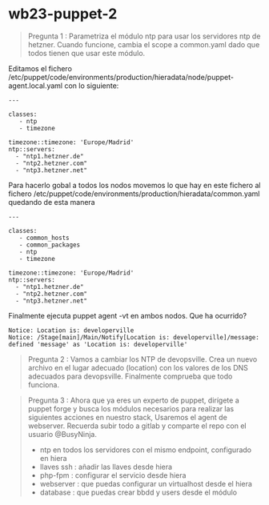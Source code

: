 # wb23-puppet-2

> Pregunta 1 : Parametriza el módulo ntp para usar los servidores ntp de hetzner. Cuando funcione, cambia el scope a common.yaml dado que todos tienen que usar este módulo.

Editamos el fichero /etc/puppet/code/environments/production/hieradata/node/puppet-agent.local.yaml con lo siguiente:
```
---

classes:
   - ntp
   - timezone

timezone::timezone: 'Europe/Madrid'
ntp::servers:
  - "ntp1.hetzner.de"
  - "ntp2.hetzner.com"
  - "ntp3.hetzner.net"
```

Para hacerlo gobal a todos los nodos movemos lo que hay en este fichero al fichero /etc/puppet/code/environments/production/hieradata/common.yaml quedando de esta manera
```
---

classes:
   - common_hosts
   - common_packages
   - ntp
   - timezone

timezone::timezone: 'Europe/Madrid'
ntp::servers:
  - "ntp1.hetzner.de"
  - "ntp2.hetzner.com"
  - "ntp3.hetzner.net"
```

Finalmente ejecuta puppet agent -vt en ambos nodos. Que ha ocurrido?
```
Notice: Location is: developerville
Notice: /Stage[main]/Main/Notify[Location is: developerville]/message: defined 'message' as 'Location is: developerville'
```

> Pregunta 2 : Vamos a cambiar los NTP de devopsville. Crea un nuevo archivo en el lugar adecuado (location) con los valores de los DNS adecuados para devopsville. Finalmente comprueba que todo funciona.

> Pregunta 3 : Ahora que ya eres un experto de puppet, dirígete a puppet forge y busca los módulos necesarios para realizar las siguientes acciones en nuestro stack, Usaremos el agent de webserver. Recuerda subir todo a gitlab y comparte el repo con el usuario @BusyNinja.
> - ntp en todos los servidores con el mismo endpoint, configurado en hiera
> - llaves ssh : añadir las llaves desde hiera
> - php-fpm : configurar el servicio desde hiera
> - webserver : que puedas configurar un virtualhost desde el hiera
> - database : que puedas crear bbdd y users desde el módulo

